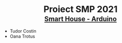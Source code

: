 <center>
<div style="line-height:1px; margin-bottom:30px;">
<h1 style="text-align:center; font-weight:bold;">Proiect SMP 2021</h1>

<h2 style="text-align:center; text-decoration: underline;">Smart House - Arduino </h2>
</div></center>

### 
 - Tudor Costin
 - Oana Trotus
